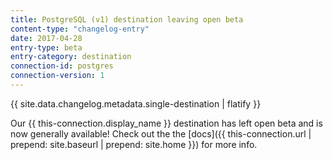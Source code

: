```yaml
---
title: PostgreSQL (v1) destination leaving open beta
content-type: "changelog-entry"
date: 2017-04-28
entry-type: beta
entry-category: destination
connection-id: postgres
connection-version: 1
---
```


{{ site.data.changelog.metadata.single-destination | flatify }}

Our {{ this-connection.display_name }} destination has left open beta and is now generally available! Check out the the [docs]({{ this-connection.url | prepend: site.baseurl | prepend: site.home }}) for more info.